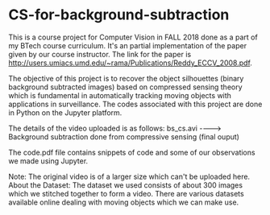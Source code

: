 # CS-for-background-subtraction

This is a course project for Computer Vision in FALL 2018 done as a part of my BTech course curriculum. It's an partial implementation of the paper given by our course instructor.
The link for the paper is http://users.umiacs.umd.edu/~rama/Publications/Reddy_ECCV_2008.pdf. 

The objective of this project is to recover the object silhouettes (binary background subtracted images) based on compressed sensing theory which is fundamental in automatically tracking moving objects with applications in surveillance. The codes associated with this project are done in Python on the Jupyter platform.

The details of the video uploaded is as follows:
bs_cs.avi         ----> Background subtraction done from compressive sensing (final ouput)

The code.pdf file contains snippets of code and some of our observations we made using Jupyter.

Note: The original video is of a larger size which can't be uploaded here. 
About the Dataset: The dataset we used consists of about 300 images which we stitched together to form a video. There are various datasets available online dealing with moving objects which we can make use.
